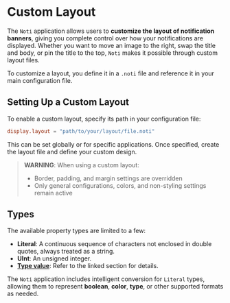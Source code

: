 # Custom Layout

The `Noti` application allows users to **customize the layout of notification banners**, giving you complete control over how your notifications are displayed. Whether you want to move an image to the right, swap the title and body, or pin the title to the top, `Noti` makes it possible through custom layout files.

To customize a layout, you define it in a `.noti` file and reference it in your main configuration file.

## Setting Up a Custom Layout

To enable a custom layout, specify its path in your configuration file:

```toml
display.layout = "path/to/your/layout/file.noti"
```

This can be set globally or for specific applications. Once specified, create the layout file and define your custom design.

> **WARNING**:
> When using a custom layout:
>
> - Border, padding, and margin settings are overridden
> - Only general configurations, colors, and non-styling settings remain active

## Types

The available property types are limited to a few:

- **Literal**: A continuous sequence of characters not enclosed in double quotes, always treated as a string.
- **UInt**: An unsigned integer.
- **[Type value](./LayoutBasics.md#type-value)**: Refer to the linked section for details.

The `Noti` application includes intelligent conversion for `Literal` types, allowing them to represent **boolean**, **color**, **type**, or other supported formats as needed.
